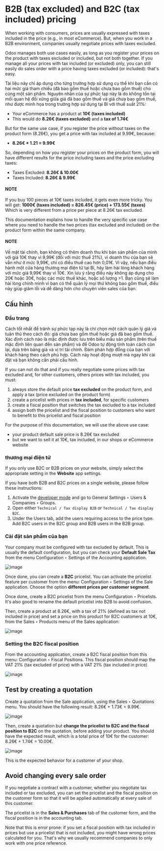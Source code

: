 # B2B (tax excluded) and B2C (tax included) pricing

When working with consumers, prices are usually expressed with taxes
included in the price (e.g., in most eCommerce). But, when you work in a
B2B environment, companies usually negotiate prices with taxes excluded.

Odoo manages both use cases easily, as long as you register your prices
on the product with taxes excluded or included, but not both together.
If you manage all your prices with tax included (or excluded) only, you
can still easily do sales order with a price having taxes excluded (or
included): that's easy.

Tài liệu này chỉ áp dụng cho từng trường hợp sử dụng cụ thể khi bạn cần có hai mức giá tham chiếu (đã bao gồm thuế hoặc chưa bao gồm thuế) cho cùng một sản phẩm. Nguyên nhân của sự phức tạp này là do không tồn tại mối quan hệ đối xứng giữa giá đã bao gồm thuế và giá chưa bao gồm thuế, như được minh họa trong trường hợp sử dụng tại Bỉ với thuế suất 21%:

- Your eCommerce has a product at **10€ (taxes included)**
- This would do **8.26€ (taxes excluded)** and a **tax of 1.74€**

But for the same use case, if you register the price without taxes on
the product form (8.26€), you get a price with tax included at 9.99€,
because:

- **8.26€ \* 1.21 = 9.99€**

So, depending on how you register your prices on the product form, you
will have different results for the price including taxes and the price
excluding taxes:

- Taxes Excluded: **8.26€ & 10.00€**
- Taxes Included: **8.26€ & 9.99€**

#### NOTE
If you buy 100 pieces at 10€ taxes included, it gets even more
tricky. You will get: **1000€ (taxes included) = 826.45€ (price) +
173.55€ (taxes)** Which is very different from a price per piece at
8.26€ tax excluded.

This documentation explains how to handle the very specific use case
where you need to handle the two prices (tax excluded and included) on
the product form within the same company.

#### NOTE
Về mặt tài chính, bạn không có thêm doanh thu khi bán sản phẩm của mình với giá 10€ thay vì 9,99€ (đối với mức thuế 21%), vì doanh thu của bạn sẽ vẫn như ở mức 9,99€, chỉ có điều thuế cao hơn 0,01€. Vì vậy, nếu bạn điều hành một cửa hàng thương mại điện tử tại Bỉ, hãy làm hài lòng khách hàng với mức giá 9,99€ thay vì 10€. Xin lưu ý rằng điều này không áp dụng cho 20€ hoặc 30€, hoặc các mức thuế khác, hoặc số lượng >1. Bạn cũng sẽ làm hài lòng chính mình vì bạn có thể quản lý mọi thứ không bao gồm thuế, điều này giúp giảm lỗi và dễ dàng hơn cho chuyên viên sales của bạn.

## Cấu hình

### Đầu trang

Cách tốt nhất để tránh sự phức tạp này là chỉ chọn một cách quản lý giá và tuân thủ theo cách đó: giá chưa bao gồm thuế hoặc giá đã bao gồm thuế. Xác định cách nào là mặc định được lưu trên biểu mẫu sản phẩm (trên thuế mặc định liên quan đến sản phẩm) và để Odoo tự động tính toán cách còn lại, dựa trên bảng giá và vị trí tài chính. Đàm phán hợp đồng của bạn với khách hàng theo cách phù hợp. Cách này hoạt động mượt mà ngay khi cài đặt và bạn không cần phải cấu hình.

If you can not do that and if you really negotiate some prices with tax
excluded and, for other customers, others prices with tax included, you
must:

1. always store the default price **tax excluded** on the product form, and
   apply a tax (price excluded on the product form)
2. create a pricelist with prices in **tax included**, for specific
   customers
3. create a fiscal position that switches the tax excluded to a tax
   included
4. assign both the pricelist and the fiscal position to customers who
   want to benefit to this pricelist and fiscal position

For the purpose of this documentation, we will use the above use case:

- your product default sale price is 8.26€ tax excluded
- but we want to sell it at 10€, tax included, in our shops or
  eCommerce website

<a id="b2b-b2c-ecommerce"></a>

### thương mại điện tử

If you only use B2C or B2B prices on your website, simply select the appropriate setting in the
**Website** app settings.

If you have both B2B and B2C prices on a single website, please follow these instructions:

1. Activate the [developer mode](../../../general/developer_mode.md#developer-mode) and go to General Settings
   ‣ Users & Companies ‣ Groups.
2. Open either `Technical / Tax display B2B` or `Technical / Tax display B2C`.
3. Under the Users tab, add the users requiring access to the price type. Add B2C users
   in the B2C group and B2B users in the B2B group.

### Cài đặt sản phẩm của bạn

Your company must be configured with tax excluded by default. This is
usually the default configuration, but you can check your **Default Sale
Tax** from the menu Configuration ‣ Settings
of the Accounting application.

![image](B2B_B2C/price_B2C_B2B01.png)

Once done, you can create a **B2C** pricelist. You can activate the
pricelist feature per customer from the menu:
Configuration ‣ Settings of the Sale application.
Choose the option **different prices per customer segment**.

Once done, create a B2C pricelist from the menu
Configuration ‣ Pricelists.
It's also good to rename the default pricelist into B2B to avoid confusion.

Then, create a product at 8.26€, with a tax of 21% (defined as tax not
included in price) and set a price on this product for B2C customers at
10€, from the Sales ‣ Products
menu of the Sales application:

![image](B2B_B2C/price_B2C_B2B02.png)

### Setting the B2C fiscal position

From the accounting application, create a B2C fiscal position from this
menu: Configuration ‣ Fiscal Positions.
This fiscal position should map the VAT 21% (tax excluded of price)
with a VAT 21% (tax included in price)

![image](B2B_B2C/price_B2C_B2B03.png)

## Test by creating a quotation

Create a quotation from the Sale application, using the
Sales ‣ Quotations menu. You should have the
following result: 8.26€ + 1.73€ = 9.99€.

![image](B2B_B2C/price_B2C_B2B04.png)

Then, create a quotation but **change the pricelist to B2C and the
fiscal position to B2C** on the quotation, before adding your product.
You should have the expected result, which is a total price of 10€ for
the customer: 8.26€ + 1.74€ = 10.00€.

![image](B2B_B2C/price_B2C_B2B05.png)

This is the expected behavior for a customer of your shop.

## Avoid changing every sale order

If you negotiate a contract with a customer, whether you negotiate tax
included or tax excluded, you can set the pricelist and the fiscal
position on the customer form so that it will be applied automatically
at every sale of this customer.

The pricelist is in the **Sales & Purchases** tab of the customer form,
and the fiscal position is in the accounting tab.

Note that this is error prone: if you set a fiscal position with tax
included in prices but use a pricelist that is not included, you might
have wrong prices calculated for you. That's why we usually recommend
companies to only work with one price reference.
